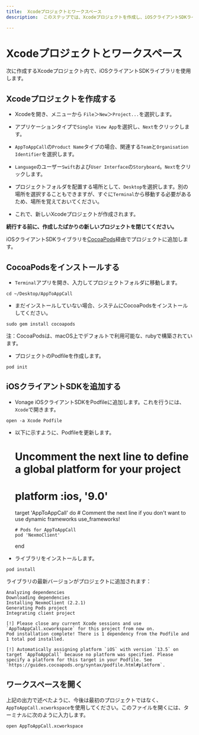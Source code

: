 ```yaml
---
title:  Xcodeプロジェクトとワークスペース
description:  このステップでは、Xcodeプロジェクトを作成し、iOSクライアントSDKライブラリを追加します。

---
```


Xcodeプロジェクトとワークスペース
===================

次に作成するXcodeプロジェクト内で、iOSクライアントSDKライブラリを使用します。

Xcodeプロジェクトを作成する
----------------

* Xcodeを開き、メニューから `File`＞`New`＞`Project...`を選択します。

* アプリケーションタイプで`Single View App`を選択し、`Next`をクリックします。

* `AppToAppCall`の`Product Name`タイプの場合、関連する`Team`と`Organisation Identifier`を選択します。

* `Language`のユーザー`Swift`および`User Interface`の`Storyboard`。`Next`をクリックします。

* プロジェクトフォルダを配置する場所として、`Desktop`を選択します。別の場所を選択することもできますが、すぐに`Terminal`から移動する必要があるため、場所を覚えておいてください。

* これで、新しいXcodeプロジェクトが作成されます。

**続行する前に、作成したばかりの新しいプロジェクトを閉じてください。** 

iOSクライアントSDKライブラリを[CocoaPods](https://cocoapods.org/)経由でプロジェクトに追加します。

CocoaPodsをインストールする
------------------

* `Terminal`アプリを開き、入力してプロジェクトフォルダに移動します。

```shell
cd ~/Desktop/AppToAppCall
```

* まだインストールしていない場合、システムにCocoaPodsをインストールしてください。

```shell
sudo gem install cocoapods
```

注：CocoaPodsは、macOS上でデフォルトで利用可能な、rubyで構築されています。

* プロジェクトのPodfileを作成します。

```shell
pod init
```

iOSクライアントSDKを追加する
-----------------

* Vonage iOSクライアントSDKをPodfileに追加します。これを行うには、`Xcode`で開きます。

```shell
open -a Xcode Podfile
```

* 以下に示すように、Podfileを更新します。

    # Uncomment the next line to define a global platform for your project
    # platform :ios, '9.0'
    
    target 'AppToAppCall' do
      # Comment the next line if you don't want to use dynamic frameworks
      use_frameworks!
    
      # Pods for AppToAppCall
      pod 'NexmoClient'
      
    end

* ライブラリをインストールします。

```shell
pod install
```

ライブラリの最新バージョンがプロジェクトに追加されます：

    Analyzing dependencies
    Downloading dependencies
    Installing NexmoClient (2.2.1)
    Generating Pods project
    Integrating client project
    
    [!] Please close any current Xcode sessions and use `AppToAppCall.xcworkspace` for this project from now on.
    Pod installation complete! There is 1 dependency from the Podfile and 1 total pod installed.
    
    [!] Automatically assigning platform `iOS` with version `13.5` on target `AppToAppCall` because no platform was specified. Please specify a platform for this target in your Podfile. See `https://guides.cocoapods.org/syntax/podfile.html#platform`.

ワークスペースを開く
----------

上記の出力で述べたように、今後は最初のプロジェクトではなく、`AppToAppCall.xcworkspace`を使用してください。このファイルを開くには、ターミナルに次のように入力します。

```shell
open AppToAppCall.xcworkspace
```


